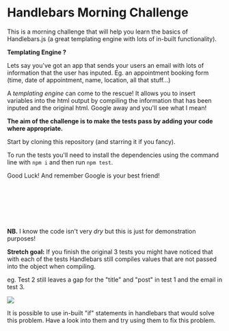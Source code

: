# Handlebars Morning Challenge

This is a morning challenge that will help you learn the basics of Handlebars.js (a great templating engine with lots of in-built functionality).

**Templating Engine ?**

Lets say you've got an app that sends your users an email with lots of information that the user has inputed. Eg. an appointment booking form (time, date of appointment, name, location, all that stuff...)

A *templating engine* can come to the rescue! It allows you to insert variables into the html output by compiling the information that has been inputed and the original html. Google away and you'll see what I mean!

**The aim of the challenge is to make the tests pass by adding your code where appropriate.**

Start by cloning this repository (and starring it if you fancy).

To run the tests you'll need to install the dependencies using the command line with ```npm i``` and then run ```npm test```.

Good Luck! And remember Google is your best friend!

<br>
<br>
<br>
<br>
<br>

**NB.** I know the code isn't very *dry* but this is just for demonstration purposes!

**Stretch goal:** If you finish the original 3 tests you might have noticed that with each of the tests Handlebars still compiles values that are not passed into the object when compiling.

eg. Test 2 still leaves a gap for the "title" and "post" in test 1 and the email in test 3.

![](https://cloud.githubusercontent.com/assets/11725595/13110977/19401400-d57b-11e5-8142-a33063807434.png)

It is possible to use in-built "if" statements in handlebars that would solve this problem. Have a look into them and try using them to fix this problem.
